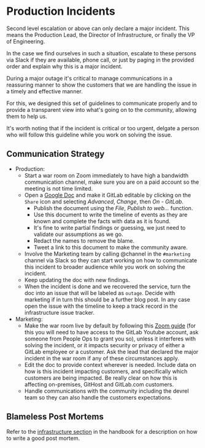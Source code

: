 # Production Incidents

Second level escalation or above can only declare a major incident. This means the Production Lead, the Director of Infrastructure, or finally the VP of Engineering.

In the case we find ourselves in such a situation, escalate to these persons via Slack if they are available, phone call, or just by paging in the provided order and explain why this is a major incident.

During a major outage it's critical to manage communications in a reassuring manner to show the customers that we are handling the issue in a timely and effective manner.

For this, we designed this set of guidelines to communicate properly and to provide a transparent view into what's going on to the community, allowing them to help us.

It's worth noting that if the incident is critical or too urgent, delgate a person who will follow this guideline while you work on solving the issue.

## Communication Strategy

* Production:
  * Start a war room on Zoom immediately to have high a bandwidth communication channel, make sure you are on a paid account so the meeting is not time limited.
  * Open a [Google Doc](https://docs.google.com) and make it GitLab editable by clicking on the `Share` icon and selecting _Advanced_, _Change_, then _On - GitLab_.
      * Publish the document using the _File_, _Publish to web..._ function.
      * Use this document to write the timeline of events as they are known and complete the facts with data as it is found.
      * It's fine to write partial findings or guessing, we just need to validate our assumptions as we go.
      * Redact the names to remove the blame.
      * Tweet a link to this document to make the community aware.
  * Involve the Marketing team by calling @channel in the `#marketing` channel via Slack so they can start working on how to communicate this incident to broader audience while you work on solving the incident.
  * Keep updating the doc with new findings.
  * When the incident is done and we recovered the service, turn the doc into an issue that will be labeled as `outage`. Decide with marketing if in turn this should be a further blog post. In any case open the issue with the timeline to keep a track record in the infrastructure issue tracker.
* Marketing:
  * Make the war room live by default by following this [Zoom guide](https://support.zoom.us/hc/en-us/articles/115000350446-Streaming-a-Webinar-on-YouTube-Live) (for this you will need to have access to the GitLab Youtube account, ask someone from People Ops to grant you so), unless it interferes with solving the incident, or it impacts security or privacy of either a GitLab employee or a customer. Ask the lead that declared the major incident in the war room if any of these circumstances apply.
  * Edit the doc to provide context wherever is needed. Include data on how is this incident impacting customers, and specifically which customers are being impacted. Be really clear on how this is affecting on-premises, GitHost and GitLab.com customers.
  * Handle communications with the community including the devrel team so they can also handle the customers expectations.

## Blameless Post Mortems

Refer to the [infrastructure section](https://about.gitlab.com/handbook/infrastructure/) in the handbook for a description on how to write a good post mortem.
